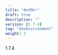```yaml
---
title: "AntMe!"
draft: true
description: ""
version: [1.7.4]
tag: "devEnvironment"
weight: 2
---
```


1.7.4

